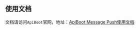 ## 使用文档
文档请访问`ApiBoot`官网，地址：<a href="http://apiboot.minbox.io/zh-cn/docs/api-boot-message-push.html" target="_blank">ApiBoot Message Push使用文档</a>

